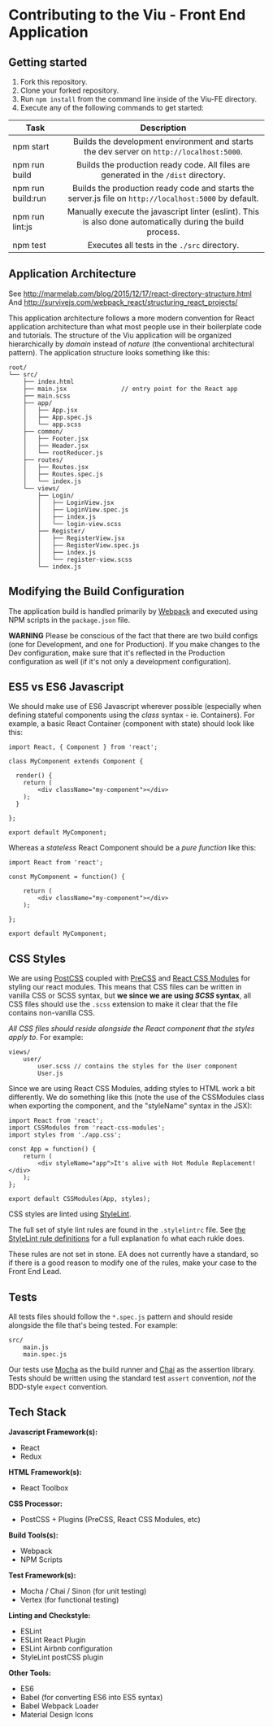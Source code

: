 # Contributing to the Viu - Front End Application

## Getting started

1. Fork this repository.
2. Clone your forked repository.
3. Run ```npm install``` from the command line inside of the Viu-FE directory.
4. Execute any of the following commands to get started:

| Task              | Description   
| -------------     |:-------------:
| npm start         | Builds the development environment and starts the dev server on `http://localhost:5000`.
| npm run build     | Builds the production ready code. All files are generated in the `/dist` directory.
| npm run build:run | Builds the production ready code and starts the server.js file on `http://localhost:5000` by default.
| npm run lint:js   | Manually execute the javascript linter (eslint). This is also done automatically during the build process.
| npm test          | Executes all tests in the `./src` directory.


## Application Architecture

See http://marmelab.com/blog/2015/12/17/react-directory-structure.html
And http://survivejs.com/webpack_react/structuring_react_projects/

This application architecture follows a more modern convention for React application architecture than what most people use in their boilerplate code and tutorials. The structure of the Viu application will be organized hierarchically by _domain_ instead of _nature_ (the conventional architectural pattern).
The application structure looks something like this:

```
root/
└── src/
    ├── index.html
    ├── main.jsx               // entry point for the React app
    ├── main.scss
    ├── app/
    │   ├── App.jsx
    │   ├── App.spec.js
    │   └── app.scss
    ├── common/
    │   ├── Footer.jsx
    │   ├── Header.jsx
    │   └── rootReducer.js
    ├── routes/
    │   ├── Routes.jsx
    │   ├── Routes.spec.js
    │   └── index.js
    └── views/
        ├── Login/
        │   ├── LoginView.jsx
        │   ├── LoginView.spec.js
        │   ├── index.js
        │   └── login-view.scss
        ├── Register/
        │   ├── RegisterView.jsx
        │   ├── RegisterView.spec.js
        │   ├── index.js
        │   └── register-view.scss
        └── index.js
```

## Modifying the Build Configuration

The application build is handled primarily by [Webpack][Webpack] and executed using NPM scripts in the ```package.json``` file.

**WARNING** Please be conscious of the fact that there are two build configs (one for Development, and one for Production). If you make changes to the Dev configuration, make sure that it's reflected in the Production configuration as well (if it's not only a development configuration).


## ES5 vs ES6 Javascript

We should make use of ES6 Javascript wherever possible (especially when defining stateful components using the _class_ syntax - ie. Containers). For example, a basic React Container (component with state) should look like this:

```
import React, { Component } from 'react';

class MyComponent extends Component {

  render() {
    return (
        <div className="my-component"></div>
    );
  }

};

export default MyComponent;
```

Whereas a _stateless_ React Component should be a _pure function_ like this:

```
import React from 'react';

const MyComponent = function() {

    return (
        <div className="my-component"></div>
    );

};

export default MyComponent;
```

## CSS Styles

We are using [PostCSS][PostCSS] coupled with [PreCSS][PreCSS] and [React CSS Modules][React CSS Modules] for styling our react modules. This means that CSS files can be written in vanilla CSS or SCSS syntax, but **we since we are using _SCSS_ syntax**, all CSS files should use the ```.scss``` extension to make it clear that the file contains non-vanilla CSS. 

_All CSS files should reside alongside the React component that the styles apply to_. For example:

```
views/
    user/
        user.scss // contains the styles for the User component
        User.js
```

Since we are using React CSS Modules, adding styles to HTML work a bit differently. We do something like this (note the use of the CSSModules class when exporting the component, and the "styleName" syntax in the JSX):

```
import React from 'react';
import CSSModules from 'react-css-modules';
import styles from './app.css';

const App = function() {
    return (
        <div styleName="app">It's alive with Hot Module Replacement!</div>
    );
};

export default CSSModules(App, styles);
```

CSS styles are linted using [StyleLint][StyleLint].

The full set of style lint rules are found in the ```.stylelintrc``` file. See [the StyleLint rule definitions][StyleLintDefs] for a full explanation fo what each rukle does.

These rules are not set in stone. EA does not currently have a standard, so if there is a good reason to modify one of the rules, make your case to the Front End Lead.


## Tests

All tests files should follow the ```*.spec.js``` pattern and should reside alongside the file that's being tested. For example:

```
src/
    main.js
    main.spec.js
```

Our tests use [Mocha][Mocha] as the build runner and [Chai][Chai] as the assertion library. Tests should be written using the standard test ```assert``` convention, _not_ the BDD-style ```expect``` convention.


## Tech Stack

**Javascript Framework(s):**
- React
- Redux

**HTML Framework(s):**
- React Toolbox

**CSS Processor:**
- PostCSS + Plugins (PreCSS, React CSS Modules, etc)

**Build Tools(s):**
- Webpack
- NPM Scripts

**Test Framework(s):**
- Mocha / Chai / Sinon (for unit testing)
- Vertex (for functional testing)

**Linting and Checkstyle:**
- ESLint
- ESLint React Plugin
- ESLint Airbnb configuration
- StyleLint postCSS plugin

**Other Tools:**
- ES6
- Babel (for converting ES6 into ES5 syntax)
- Babel Webpack Loader
- Material Design Icons




[StyleLint]: https://github.com/stylelint/stylelint
[StyleLintDefs]: https://github.com/stylelint/stylelint/blob/master/docs/user-guide/rules.md
[Webpack]: https://webpack.github.io/
[PostCSS]: https://github.com/postcss/postcss
[PreCSS]: https://github.com/jonathantneal/precss
[React CSS Modules]: https://github.com/gajus/react-css-modules
[Mocha]: https://mochajs.org/
[Chai]: http://chaijs.com/api/assert/

